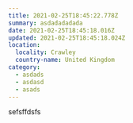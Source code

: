 ```yaml
---
title: 2021-02-25T18:45:22.778Z
summary: asdadadadada
date: 2021-02-25T18:45:18.016Z
updated: 2021-02-25T18:45:18.024Z
location:
  locality: Crawley
  country-name: United Kingdom
category:
  - asdads
  - asdasd
  - asads
---
```

sefsffdsfs